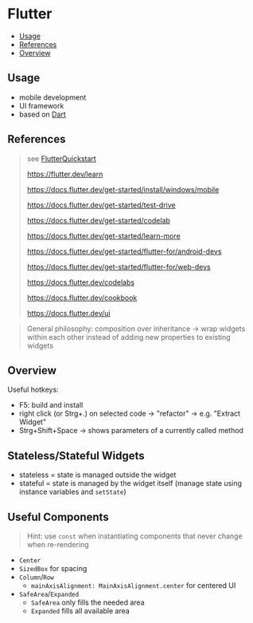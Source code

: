 # Flutter

- [Usage](#usage)
- [References](#references)
- [Overview](#overview)

## Usage

- mobile development
- UI framework
- based on [Dart](./Dart.md)

## References

> see [FlutterQuickstart](./FlutterQuickstart.md#referenzen)
>
> https://flutter.dev/learn
>
> https://docs.flutter.dev/get-started/install/windows/mobile
>
> https://docs.flutter.dev/get-started/test-drive
>
> https://docs.flutter.dev/get-started/codelab
>
> https://docs.flutter.dev/get-started/learn-more
>
> https://docs.flutter.dev/get-started/flutter-for/android-devs
>
> https://docs.flutter.dev/get-started/flutter-for/web-devs
>
> https://docs.flutter.dev/codelabs
>
> https://docs.flutter.dev/cookbook
>
> https://docs.flutter.dev/ui

> General philosophy: composition over inheritance -> wrap widgets within each other instead of adding new properties to existing widgets

## Overview

Useful hotkeys:
- F5: build and install
- right click (or Strg+.) on selected code -> "refactor" -> e.g. "Extract Widget"
- Strg+Shift+Space -> shows parameters of a currently called method

## Stateless/Stateful Widgets

- stateless = state is managed outside the widget
- stateful = state is managed by the widget itself (manage state using instance variables and `setState`)

## Useful Components

> Hint: use `const` when instantiating components that never change when re-rendering

- `Center`
- `SizedBox` for spacing
- `Column`/`Row`
  - `mainAxisAlignment: MainAxisAlignment.center` for centered UI
- `SafeArea`/`Expanded`
  - `SafeArea` only fills the needed area
  - `Expanded` fills all available area
